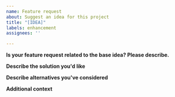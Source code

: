 ```yaml
---
name: Feature request
about: Suggest an idea for this project
title: "[IDEA]"
labels: enhancement
assignees: ''

---
```


**Is your feature request related to the base idea? Please describe.**


**Describe the solution you'd like**


**Describe alternatives you've considered**


**Additional context**
